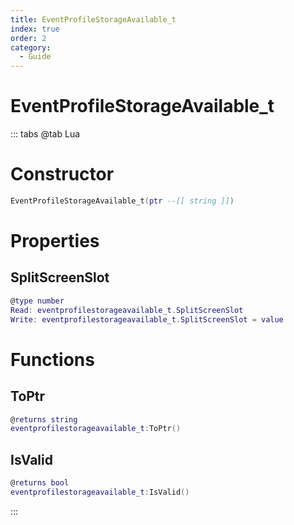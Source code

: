```yaml
---
title: EventProfileStorageAvailable_t
index: true
order: 2
category:
  - Guide
---
```


# EventProfileStorageAvailable_t

::: tabs
@tab Lua
# Constructor
```lua
EventProfileStorageAvailable_t(ptr --[[ string ]])
```
# Properties
## SplitScreenSlot 
```lua
@type number
Read: eventprofilestorageavailable_t.SplitScreenSlot
Write: eventprofilestorageavailable_t.SplitScreenSlot = value
```
# Functions
## ToPtr
```lua
@returns string
eventprofilestorageavailable_t:ToPtr()
```
## IsValid
```lua
@returns bool
eventprofilestorageavailable_t:IsValid()
```

:::